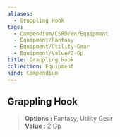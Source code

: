 ```yaml
---
aliases:
  - Grappling Hook
tags:
  - Compendium/CSRD/en/Equipment
  - Equipment/Fantasy
  - Equipment/Utility-Gear
  - Equipment/Value/2-Gp
title: Grappling Hook
collection: Equipment
kind: Compendium
---
```

## Grappling Hook  
  
>  
> **Options :** Fantasy, Utility Gear  
> **Value :** 2 Gp